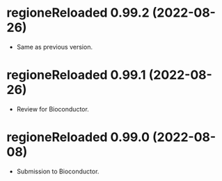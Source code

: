 <!-- NEWS.md is maintained by https://cynkra.github.io/fledge, do not edit -->

# regioneReloaded 0.99.2 (2022-08-26)

- Same as previous version.


# regioneReloaded 0.99.1 (2022-08-26)

- Review for Bioconductor.


# regioneReloaded 0.99.0 (2022-08-08)

- Submission to Bioconductor.


